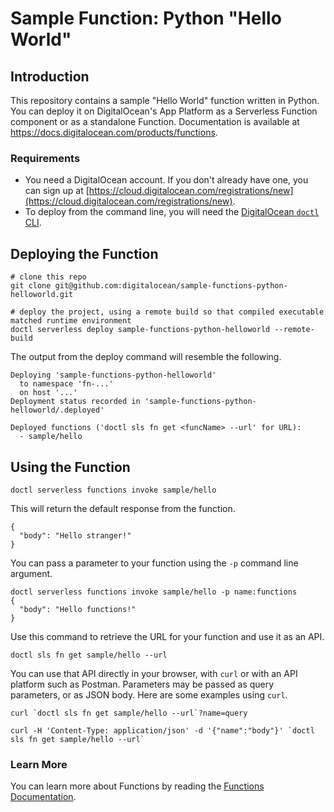 # Sample Function: Python "Hello World"

## Introduction

This repository contains a sample "Hello World" function written in Python. You can deploy it on DigitalOcean's App Platform as a Serverless Function component or as a standalone Function. Documentation is available at https://docs.digitalocean.com/products/functions.

### Requirements

* You need a DigitalOcean account. If you don't already have one, you can sign up at [https://cloud.digitalocean.com/registrations/new](https://cloud.digitalocean.com/registrations/new).
* To deploy from the command line, you will need the [DigitalOcean `doctl` CLI](https://github.com/digitalocean/doctl/releases).

## Deploying the Function

```
# clone this repo
git clone git@github.com:digitalocean/sample-functions-python-helloworld.git
```

```
# deploy the project, using a remote build so that compiled executable matched runtime environment
doctl serverless deploy sample-functions-python-helloworld --remote-build
```

The output from the deploy command will resemble the following.
```
Deploying 'sample-functions-python-helloworld'
  to namespace 'fn-...'
  on host '...'
Deployment status recorded in 'sample-functions-python-helloworld/.deployed'

Deployed functions ('doctl sls fn get <funcName> --url' for URL):
  - sample/hello
```

## Using the Function

```
doctl serverless functions invoke sample/hello
```

This will return the default response from the function.
```
{
  "body": "Hello stranger!"
}
```

You can pass a parameter to your function using the `-p` command line argument.
```
doctl serverless functions invoke sample/hello -p name:functions
{
  "body": "Hello functions!"
}
```

Use this command to retrieve the URL for your function and use it as an API.
```
doctl sls fn get sample/hello --url
```

You can use that API directly in your browser, with `curl` or with an API platform such as Postman.
Parameters may be passed as query parameters, or as JSON body. Here are some examples using `curl`.

```
curl `doctl sls fn get sample/hello --url`?name=query
```

```
curl -H 'Content-Type: application/json' -d '{"name":"body"}' `doctl sls fn get sample/hello --url`
```

### Learn More

You can learn more about Functions by reading the [Functions Documentation](https://docs.digitalocean.com/products/functions).
